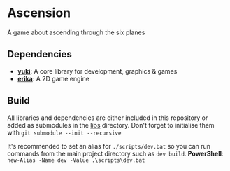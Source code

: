 # Ascension
A game about ascending through the six planes

## Dependencies
- [**yuki**](https://github.com/r-ggraham/yuki): A core library for development, graphics & games
- [**erika**](https://github.com/r-ggraham/erika): A 2D game engine

## Build
All libraries and dependencies are either included in this repository or added as submodules in the [libs](libs) directory.
Don't forget to initialise them with `git submodule --init --recursive`

It's recommended to set an alias for `./scripts/dev.bat` so you can run commands from the main project directory such as `dev build`.
**PowerShell**: `new-Alias -Name dev -Value .\scripts\dev.bat`
